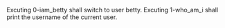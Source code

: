 Excuting 0-iam_betty shall switch to user betty.
Excuting 1-who_am_i shall print the username of the current user.
